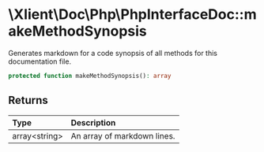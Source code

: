 # \\Xlient\\Doc\\Php\\PhpInterfaceDoc::makeMethodSynopsis

Generates markdown for a code synopsis of all methods for this documentation file.

```php
protected function makeMethodSynopsis(): array
```

## Returns

| Type | Description |
| :--- | :--- |
| array\<string\> | An array of markdown lines. |